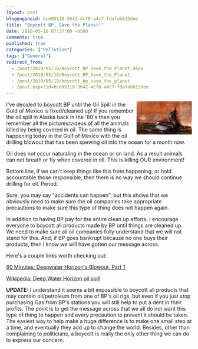```yaml
---
layout: post
blogengineid: bce05118-3642-4cf8-a4c7-fdafab615dee
title: "Boycott BP, Save the Planet!"
date: 2010-05-18 07:37:00 -0500
comments: true
published: true
categories: ["Pollution"]
tags: ["General"]
redirect_from: 
  - /post/2010/05/18/Boycott_BP_Save_the_Planet.aspx
  - /post/2010/05/18/Boycott_BP_Save_the_Planet
  - /post/2010/05/18/boycott_bp_save_the_planet
  - /post.aspx?id=bce05118-3642-4cf8-a4c7-fdafab615dee
---
```

<!-- more -->

<a href="http://www.guardian.co.uk/environment/2010/may/10/deepwater-horizon-oil-junk-shot"><img style="float: right; border: 0;" src="/files/2010/5/bird-at-deepwater-horizon-006.jpg" alt="" width="150" /></a>

I've decided to boycott BP until the Oil Spill in the Guld of Mexico is fixed/cleaned up! If you remember the oil spill in Alaska back in the '80's then you remember all the pictures/videos of all the animals killed by being covered in oil. The same thing is happening today in the Gulf of Mexico with the oil drilling blowout that has been spewing oil into the ocean for a month now.

Oil does not occur naturaling in the ocean or on land. As a result animals can not breath or fly when covered in oil. This is killing OUR environment!

Bottom line, if we can't keep things like this from happening, or hold accountable those responsible, then there is no way we should continue drilling for oil. Period.

Sure, you may say "accidents can happen", but this shows that we obviously need to make sure the oil companies take appropriate precautions to make sure this type of thing does not happen again.

In addition to having BP pay for the entire clean up efforts, I encourage everyone to boycott all products made by BP until things are cleaned up. We need to make sure all oil companies fully understand that we will not stand for this. And, if BP goes bankrupt because no one buys their products, then I know we will have gotten our message across.

Here's a couple links worth checking out:

<a href="http://www.cbsnews.com/video/watch/?id=6490348n&amp;tag=contentMain;contentAux">60 Minutes: Deepwater Horizon's Blowout, Part 1</a>

<a href="http://en.wikipedia.org/wiki/Deepwater_Horizon_oil_spill">Wikipedia: Deep Water Horizon oil spill</a>

**UPDATE:** I understand it seems a bit impossible to boycott all products that may contain oil/petroleum from one of BP's oil rigs, but even if you just stop purchasing Gas from BP's stations you will still help to put a dent in their profits. The point is to get the message across that we all do not want this type of thing to happen and every precaution to prevent it should be taken. The easiest way to help make a huge difference is to make one small step at a time, and eventually they add up to change the world. Besides, other than complaining to politicians, a boycott is really the only other thing we can do to express our concern.
